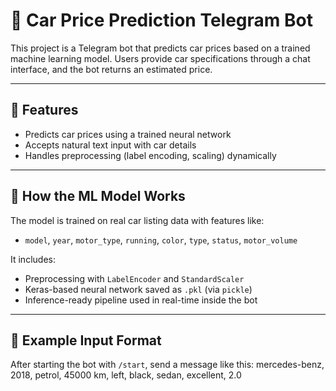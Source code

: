 # 🚗 Car Price Prediction Telegram Bot

This project is a Telegram bot that predicts car prices based on a trained machine learning model. Users provide car specifications through a chat interface, and the bot returns an estimated price.

---

## 🤖 Features

- Predicts car prices using a trained neural network
- Accepts natural text input with car details
- Handles preprocessing (label encoding, scaling) dynamically

---

## 🧠 How the ML Model Works

The model is trained on real car listing data with features like:

- `model`, `year`, `motor_type`, `running`, `color`, `type`, `status`, `motor_volume`

It includes:

- Preprocessing with `LabelEncoder` and `StandardScaler`
- Keras-based neural network saved as `.pkl` (via `pickle`)
- Inference-ready pipeline used in real-time inside the bot

---

## 🧾 Example Input Format

After starting the bot with `/start`, send a message like this:
mercedes-benz, 2018, petrol, 45000 km, left, black, sedan, excellent, 2.0
